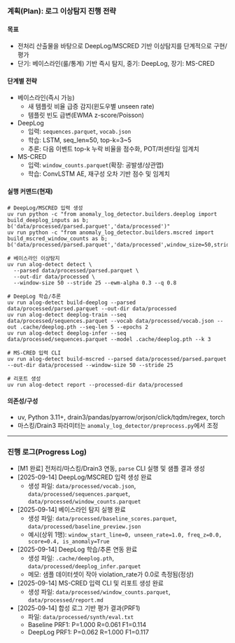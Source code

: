 ### 계획(Plan): 로그 이상탐지 진행 전략

#### 목표
- 전처리 산출물을 바탕으로 DeepLog/MSCRED 기반 이상탐지를 단계적으로 구현/평가
- 단기: 베이스라인(룰/통계) 기반 즉시 탐지, 중기: DeepLog, 장기: MS-CRED

#### 단계별 전략
- 베이스라인(즉시 가능)
  - 새 템플릿 비율 급증 감지(윈도우별 unseen rate)
  - 템플릿 빈도 급변(EWMA z-score/Poisson)
- DeepLog
  - 입력: `sequences.parquet`, `vocab.json`
  - 학습: LSTM, seq_len≈50, top-k=3~5
  - 추론: 다음 이벤트 top-k 누락 비율을 점수화, POT/퍼센타일 임계치
- MS-CRED
  - 입력: `window_counts.parquet`(확장: 공발생/상관맵)
  - 학습: ConvLSTM AE, 재구성 오차 기반 점수 및 임계치

#### 실행 커맨드(현재)
```
# DeepLog/MSCRED 입력 생성
uv run python -c "from anomaly_log_detector.builders.deeplog import build_deeplog_inputs as b; b('data/processed/parsed.parquet','data/processed')"
uv run python -c "from anomaly_log_detector.builders.mscred import build_mscred_window_counts as b; b('data/processed/parsed.parquet','data/processed',window_size=50,stride=25)"

# 베이스라인 이상탐지
uv run alog-detect detect \
  --parsed data/processed/parsed.parquet \
  --out-dir data/processed \
  --window-size 50 --stride 25 --ewm-alpha 0.3 --q 0.8

# DeepLog 학습/추론
uv run alog-detect build-deeplog --parsed data/processed/parsed.parquet --out-dir data/processed
uv run alog-detect deeplog-train --seq data/processed/sequences.parquet --vocab data/processed/vocab.json --out .cache/deeplog.pth --seq-len 5 --epochs 2
uv run alog-detect deeplog-infer --seq data/processed/sequences.parquet --model .cache/deeplog.pth --k 3

# MS-CRED 입력 CLI
uv run alog-detect build-mscred --parsed data/processed/parsed.parquet --out-dir data/processed --window-size 50 --stride 25

# 리포트 생성
uv run alog-detect report --processed-dir data/processed
```

#### 의존성/구성
- uv, Python 3.11+, drain3/pandas/pyarrow/orjson/click/tqdm/regex, torch
- 마스킹/Drain3 파라미터는 `anomaly_log_detector/preprocess.py`에서 조정

---

### 진행 로그(Progress Log)
- [M1 완료] 전처리/마스킹/Drain3 연동, `parse` CLI 실행 및 샘플 결과 생성
- [2025-09-14] DeepLog/MSCRED 입력 생성 완료
  - 생성 파일: `data/processed/vocab.json`, `data/processed/sequences.parquet`, `data/processed/window_counts.parquet`
- [2025-09-14] 베이스라인 탐지 실행 완료
  - 생성 파일: `data/processed/baseline_scores.parquet`, `data/processed/baseline_preview.json`
  - 예시(상위 1행): `window_start_line=0, unseen_rate=1.0, freq_z=0.0, score=0.4, is_anomaly=True`
- [2025-09-14] DeepLog 학습/추론 연동 완료
  - 생성 파일: `.cache/deeplog.pth`, `data/processed/deeplog_infer.parquet`
  - 메모: 샘플 데이터셋이 작아 violation_rate가 0.0로 측정됨(정상)
- [2025-09-14] MS-CRED 입력 CLI 및 리포트 생성 완료
  - 생성 파일: `data/processed/window_counts.parquet`, `data/processed/report.md`
- [2025-09-14] 합성 로그 기반 평가 결과(PRF1)
  - 파일: `data/processed/synth/eval.txt`
  - Baseline PRF1: P=1.000 R=0.061 F1=0.114
  - DeepLog PRF1: P=0.062 R=1.000 F1=0.117
